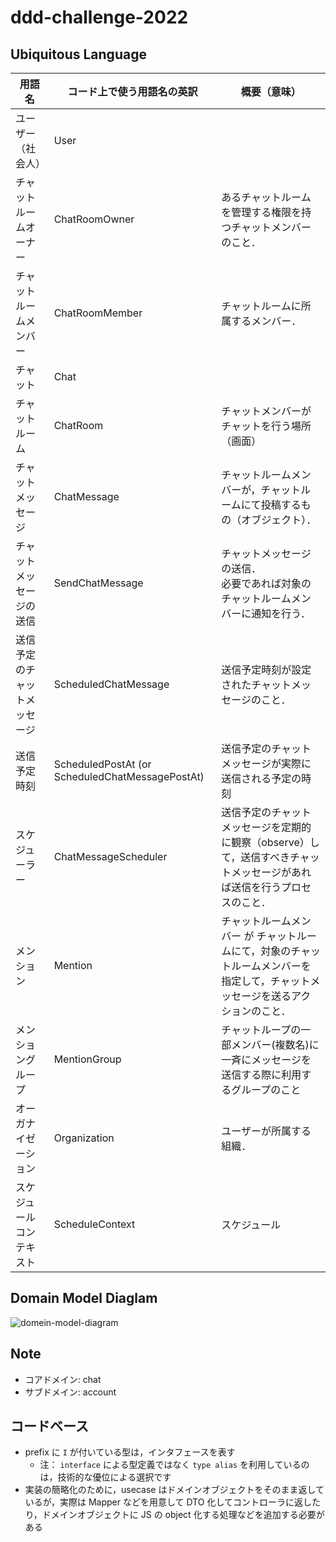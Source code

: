 # ddd-challenge-2022

## Ubiquitous Language

| 用語名                       | コード上で使う用語名の英訳                      | 概要（意味）                                                                                                                      |
| ---------------------------- | ----------------------------------------------- | -------------------------------------------------------------------------------------------------------------------------------- | 
| ユーザー（社会人）           | User                                            |                                                                                                                                  |
| チャットルームオーナー       | ChatRoomOwner                                   | あるチャットルームを管理する権限を持つチャットメンバーのこと．                                                                   |
| チャットルームメンバー       | ChatRoomMember                                  | チャットルームに所属するメンバー．                                                                                               | 
| チャット                     | Chat                                            |                                                                                                                                  | 
| チャットルーム               | ChatRoom                                        | チャットメンバーがチャットを行う場所（画面）                                                                                     | 
| チャットメッセージ           | ChatMessage                                     | チャットルームメンバーが，チャットルームにて投稿するもの（オブジェクト）．                                                       |
| チャットメッセージの送信     | SendChatMessage                                 | チャットメッセージの送信．<br>必要であれば対象のチャットルームメンバーに通知を行う．                                             | 
| 送信予定のチャットメッセージ | ScheduledChatMessage                            | 送信予定時刻が設定されたチャットメッセージのこと．                                                                               |
| 送信予定時刻                 | ScheduledPostAt (or ScheduledChatMessagePostAt) | 送信予定のチャットメッセージが実際に送信される予定の時刻                                                                         | 
| スケジューラー               | ChatMessageScheduler                            | 送信予定のチャットメッセージを定期的に観察（observe）して，送信すべきチャットメッセージがあれば送信を行うプロセスのこと．        |
| メンション                   | Mention                                         | チャットルームメンバー が チャットルームにて，対象のチャットルームメンバーを指定して，チャットメッセージを送るアクションのこと． |          
| メンショングループ           | MentionGroup                                    | チャットループの一部メンバー(複数名)に一斉にメッセージを送信する際に利用するグループのこと                                       |          
| オーガナイゼーション         | Organization                                    | ユーザーが所属する組織．                                                                                                         |          
| スケジュールコンテキスト     | ScheduleContext                                 | スケジュール                                                                                                                     |          

## Domain Model Diaglam

![domein-model-diagram](https://user-images.githubusercontent.com/38400669/202908773-2582f38f-4c83-4365-9971-97a106b1b0bc.png)


## Note

- コアドメイン: chat
- サブドメイン: account

## コードベース

- prefix に `I` が付いている型は，インタフェースを表す
  - 注： `interface` による型定義ではなく `type alias` を利用しているのは，技術的な優位による選択です
- 実装の簡略化のために，usecase はドメインオブジェクトをそのまま返しているが，実際は Mapper などを用意して DTO 化してコントローラに返したり，ドメインオブジェクトに JS の object 化する処理などを追加する必要がある
